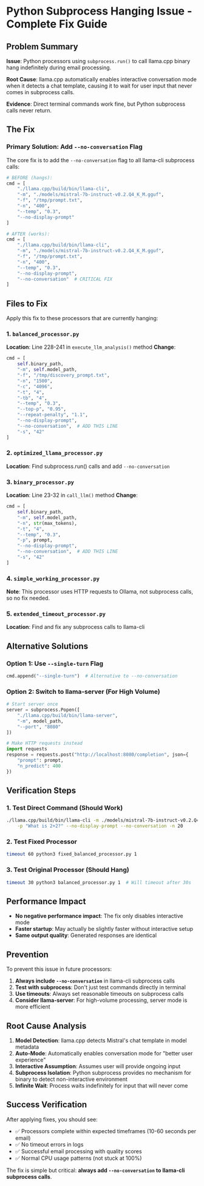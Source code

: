 # Python Subprocess Hanging Issue - Complete Fix Guide

## Problem Summary

**Issue**: Python processors using `subprocess.run()` to call llama.cpp binary hang indefinitely during email processing.

**Root Cause**: llama.cpp automatically enables interactive conversation mode when it detects a chat template, causing it to wait for user input that never comes in subprocess calls.

**Evidence**: Direct terminal commands work fine, but Python subprocess calls never return.

## The Fix

### **Primary Solution: Add `--no-conversation` Flag**

The core fix is to add the `--no-conversation` flag to all llama-cli subprocess calls:

```python
# BEFORE (hangs):
cmd = [
    "./llama.cpp/build/bin/llama-cli",
    "-m", "./models/mistral-7b-instruct-v0.2.Q4_K_M.gguf",
    "-f", "/tmp/prompt.txt",
    "-n", "400",
    "--temp", "0.3",
    "--no-display-prompt"
]

# AFTER (works):
cmd = [
    "./llama.cpp/build/bin/llama-cli",
    "-m", "./models/mistral-7b-instruct-v0.2.Q4_K_M.gguf",
    "-f", "/tmp/prompt.txt",
    "-n", "400",
    "--temp", "0.3",
    "--no-display-prompt",
    "--no-conversation"  # CRITICAL FIX
]
```

## Files to Fix

Apply this fix to these processors that are currently hanging:

### 1. `balanced_processor.py`
**Location**: Line 228-241 in `execute_llm_analysis()` method
**Change**:
```python
cmd = [
    self.binary_path,
    "-m", self.model_path,
    "-f", "/tmp/discovery_prompt.txt",
    "-n", "1500",
    "-c", "4096",
    "-t", "4",
    "-tb", "4",
    "--temp", "0.3",
    "--top-p", "0.95",
    "--repeat-penalty", "1.1",
    "--no-display-prompt",
    "--no-conversation",  # ADD THIS LINE
    "-s", "42"
]
```

### 2. `optimized_llama_processor.py`
**Location**: Find subprocess.run() calls and add `--no-conversation`

### 3. `binary_processor.py`  
**Location**: Line 23-32 in `call_llm()` method
**Change**:
```python
cmd = [
    self.binary_path,
    "-m", self.model_path,
    "-n", str(max_tokens),
    "-t", "4",
    "--temp", "0.3",
    "-p", prompt,
    "--no-display-prompt",
    "--no-conversation",  # ADD THIS LINE
    "-s", "42"
]
```

### 4. `simple_working_processor.py`
**Note**: This processor uses HTTP requests to Ollama, not subprocess calls, so no fix needed.

### 5. `extended_timeout_processor.py`
**Location**: Find and fix any subprocess calls to llama-cli

## Alternative Solutions

### Option 1: Use `--single-turn` Flag
```python
cmd.append("--single-turn")  # Alternative to --no-conversation
```

### Option 2: Switch to llama-server (For High Volume)
```python
# Start server once
server = subprocess.Popen([
    "./llama.cpp/build/bin/llama-server", 
    "-m", model_path, 
    "--port", "8080"
])

# Make HTTP requests instead
import requests
response = requests.post("http://localhost:8080/completion", json={
    "prompt": prompt,
    "n_predict": 400
})
```

## Verification Steps

### 1. Test Direct Command (Should Work)
```bash
./llama.cpp/build/bin/llama-cli -m ./models/mistral-7b-instruct-v0.2.Q4_K_M.gguf \
    -p "What is 2+2?" --no-display-prompt --no-conversation -n 20
```

### 2. Test Fixed Processor
```bash
timeout 60 python3 fixed_balanced_processor.py 1
```

### 3. Test Original Processor (Should Hang)
```bash
timeout 30 python3 balanced_processor.py 1  # Will timeout after 30s
```

## Performance Impact

- **No negative performance impact**: The fix only disables interactive mode
- **Faster startup**: May actually be slightly faster without interactive setup
- **Same output quality**: Generated responses are identical

## Prevention

To prevent this issue in future processors:

1. **Always include `--no-conversation`** in llama-cli subprocess calls
2. **Test with subprocess**: Don't just test commands directly in terminal
3. **Use timeouts**: Always set reasonable timeouts on subprocess calls
4. **Consider llama-server**: For high-volume processing, server mode is more efficient

## Root Cause Analysis

1. **Model Detection**: llama.cpp detects Mistral's chat template in model metadata
2. **Auto-Mode**: Automatically enables conversation mode for "better user experience"
3. **Interactive Assumption**: Assumes user will provide ongoing input
4. **Subprocess Isolation**: Python subprocess provides no mechanism for binary to detect non-interactive environment
5. **Infinite Wait**: Process waits indefinitely for input that will never come

## Success Verification

After applying fixes, you should see:
- ✅ Processors complete within expected timeframes (10-60 seconds per email)
- ✅ No timeout errors in logs
- ✅ Successful email processing with quality scores
- ✅ Normal CPU usage patterns (not stuck at 100%)

The fix is simple but critical: **always add `--no-conversation` to llama-cli subprocess calls**.